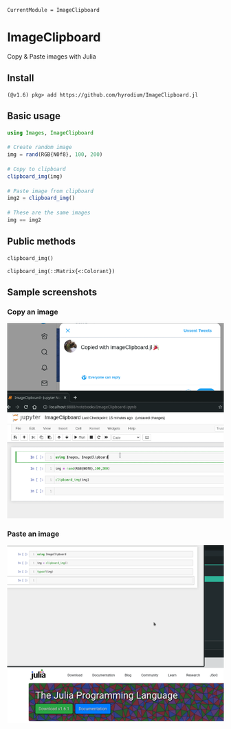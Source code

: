 ```@meta
CurrentModule = ImageClipboard
```

# ImageClipboard

Copy & Paste images with Julia

## Install
```
(@v1.6) pkg> add https://github.com/hyrodium/ImageClipboard.jl
```

## Basic usage

```julia
using Images, ImageClipboard

# Create random image
img = rand(RGB{N0f8}, 100, 200)

# Copy to clipboard
clipboard_img(img)

# Paste image from clipboard
img2 = clipboard_img()

# These are the same images
img == img2
```

## Public methods

```@docs
clipboard_img()
```

```@docs
clipboard_img(::Matrix{<:Colorant})
```

## Sample screenshots
### Copy an image
![](img/screenshot_copy.gif)

### Paste an image
![](img/screenshot_paste.gif)

